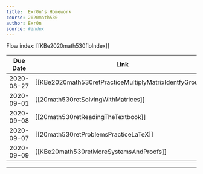 ```yaml
---
title:  Exr0n's Homework
course: 2020math530
author: Exr0n
source: #index
---
```


Flow index: [[KBe2020math530floIndex]]

| Due Date | Link |
|----------|------|
2020-08-27 | [[KBe2020math530retPracticeMultiplyMatrixIdentfyGroups]]
2020-09-01 | [[20math530retSolvingWithMatrices]]
2020-09-08 | [[20math530retReadingTheTextbook]]
2020-09-07 | [[20math530retProblemsPracticeLaTeX]]
2020-09-09 | [[KBe20math530retMoreSystemsAndProofs]]

---
